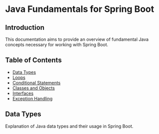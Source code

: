 # Java Fundamentals for Spring Boot

## Introduction
This documentation aims to provide an overview of fundamental Java concepts necessary for working with Spring Boot.

## Table of Contents
- [Data Types](#data-types)
- [Loops](#loops)
- [Conditional Statements](#conditional-statements)
- [Classes and Objects](#classes-and-objects)
- [Interfaces](#interfaces)
- [Exception Handling](#exception-handling)

## Data Types
Explanation of Java data types and their usage in Spring Boot.
